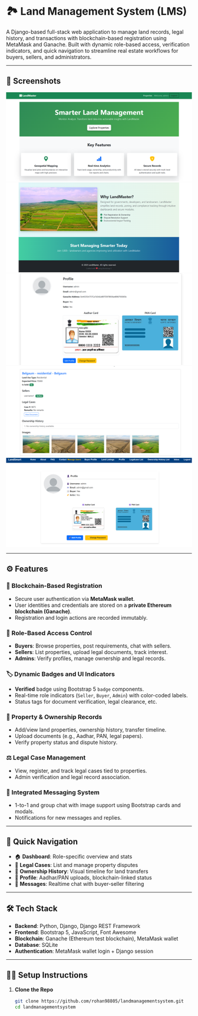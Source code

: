 # 🏞️ Land Management System (LMS)

A Django-based full-stack web application to manage land records, legal history, and transactions with blockchain-based registration using MetaMask and Ganache. Built with dynamic role-based access, verification indicators, and quick navigation to streamline real estate workflows for buyers, sellers, and administrators.

---

## 📸 Screenshots

![Dashboard](asserts/i1.png)
![Property Details](asserts/i2.png)
![FAQ](asserts/i3.png)
![Buyer Profile](asserts/i4.png)
![User Profile](asserts/i5.png)

---

## ⚙️ Features

### 🔐 Blockchain-Based Registration
- Secure user authentication via **MetaMask wallet**.
- User identities and credentials are stored on a **private Ethereum blockchain (Ganache)**.
- Registration and login actions are recorded immutably.

### 👥 Role-Based Access Control
- **Buyers**: Browse properties, post requirements, chat with sellers.
- **Sellers**: List properties, upload legal documents, track interest.
- **Admins**: Verify profiles, manage ownership and legal records.

### 🏷️ Dynamic Badges and UI Indicators
- **Verified** badge using Bootstrap 5 `badge` components.
- Real-time role indicators (`Seller`, `Buyer`, `Admin`) with color-coded labels.
- Status tags for document verification, legal clearance, etc.

### 📁 Property & Ownership Records
- Add/view land properties, ownership history, transfer timeline.
- Upload documents (e.g., Aadhar, PAN, legal papers).
- Verify property status and dispute history.

### ⚖️ Legal Case Management
- View, register, and track legal cases tied to properties.
- Admin verification and legal record association.

### 💬 Integrated Messaging System
- 1-to-1 and group chat with image support using Bootstrap cards and modals.
- Notifications for new messages and replies.

---

## 🧭 Quick Navigation

- 🏠 **Dashboard**: Role-specific overview and stats
- 📜 **Legal Cases**: List and manage property disputes
- 🧾 **Ownership History**: Visual timeline for land transfers
- 👤 **Profile**: Aadhar/PAN uploads, blockchain-linked status
- 💬 **Messages**: Realtime chat with buyer-seller filtering

---

## 🛠️ Tech Stack

- **Backend**: Python, Django, Django REST Framework
- **Frontend**: Bootstrap 5, JavaScript, Font Awesome
- **Blockchain**: Ganache (Ethereum test blockchain), MetaMask wallet
- **Database**: SQLite 
- **Authentication**: MetaMask wallet login + Django session

---

## 🧑‍💻 Setup Instructions

1. **Clone the Repo**
   ```bash
   git clone https://github.com/rohan98805/landmanagementsystem.git
   cd landmanagementsystem
